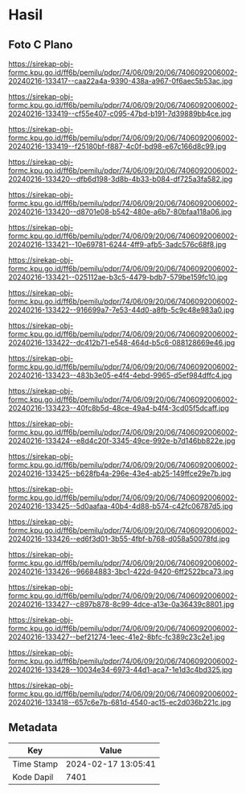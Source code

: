 # Hasil

## Foto C Plano

https://sirekap-obj-formc.kpu.go.id/ff6b/pemilu/pdpr/74/06/09/20/06/7406092006002-20240216-133417--caa22a4a-9390-438a-a967-0f6aec5b53ac.jpg

https://sirekap-obj-formc.kpu.go.id/ff6b/pemilu/pdpr/74/06/09/20/06/7406092006002-20240216-133419--cf55e407-c095-47bd-b191-7d39889bb4ce.jpg

https://sirekap-obj-formc.kpu.go.id/ff6b/pemilu/pdpr/74/06/09/20/06/7406092006002-20240216-133419--f25180bf-f887-4c0f-bd98-e67c166d8c99.jpg

https://sirekap-obj-formc.kpu.go.id/ff6b/pemilu/pdpr/74/06/09/20/06/7406092006002-20240216-133420--dfb6d198-3d8b-4b33-b084-df725a3fa582.jpg

https://sirekap-obj-formc.kpu.go.id/ff6b/pemilu/pdpr/74/06/09/20/06/7406092006002-20240216-133420--d8701e08-b542-480e-a6b7-80bfaa118a06.jpg

https://sirekap-obj-formc.kpu.go.id/ff6b/pemilu/pdpr/74/06/09/20/06/7406092006002-20240216-133421--10e69781-6244-4ff9-afb5-3adc576c68f8.jpg

https://sirekap-obj-formc.kpu.go.id/ff6b/pemilu/pdpr/74/06/09/20/06/7406092006002-20240216-133421--025112ae-b3c5-4479-bdb7-579be159fc10.jpg

https://sirekap-obj-formc.kpu.go.id/ff6b/pemilu/pdpr/74/06/09/20/06/7406092006002-20240216-133422--916699a7-7e53-44d0-a8fb-5c9c48e983a0.jpg

https://sirekap-obj-formc.kpu.go.id/ff6b/pemilu/pdpr/74/06/09/20/06/7406092006002-20240216-133422--dc412b71-e548-464d-b5c6-088128669e46.jpg

https://sirekap-obj-formc.kpu.go.id/ff6b/pemilu/pdpr/74/06/09/20/06/7406092006002-20240216-133423--483b3e05-e4f4-4ebd-9965-d5ef984dffc4.jpg

https://sirekap-obj-formc.kpu.go.id/ff6b/pemilu/pdpr/74/06/09/20/06/7406092006002-20240216-133423--40fc8b5d-48ce-49a4-b4f4-3cd05f5dcaff.jpg

https://sirekap-obj-formc.kpu.go.id/ff6b/pemilu/pdpr/74/06/09/20/06/7406092006002-20240216-133424--e8d4c20f-3345-49ce-992e-b7d146bb822e.jpg

https://sirekap-obj-formc.kpu.go.id/ff6b/pemilu/pdpr/74/06/09/20/06/7406092006002-20240216-133425--b628fb4a-296e-43e4-ab25-149ffce29e7b.jpg

https://sirekap-obj-formc.kpu.go.id/ff6b/pemilu/pdpr/74/06/09/20/06/7406092006002-20240216-133425--5d0aafaa-40b4-4d88-b574-c42fc06787d5.jpg

https://sirekap-obj-formc.kpu.go.id/ff6b/pemilu/pdpr/74/06/09/20/06/7406092006002-20240216-133426--ed6f3d01-3b55-4fbf-b768-d058a50078fd.jpg

https://sirekap-obj-formc.kpu.go.id/ff6b/pemilu/pdpr/74/06/09/20/06/7406092006002-20240216-133426--96684883-3bc1-422d-9420-6ff2522bca73.jpg

https://sirekap-obj-formc.kpu.go.id/ff6b/pemilu/pdpr/74/06/09/20/06/7406092006002-20240216-133427--c897b878-8c99-4dce-a13e-0a36439c8801.jpg

https://sirekap-obj-formc.kpu.go.id/ff6b/pemilu/pdpr/74/06/09/20/06/7406092006002-20240216-133427--bef21274-1eec-41e2-8bfc-fc389c23c2e1.jpg

https://sirekap-obj-formc.kpu.go.id/ff6b/pemilu/pdpr/74/06/09/20/06/7406092006002-20240216-133428--10034e34-6973-44d1-aca7-1e1d3c4bd325.jpg

https://sirekap-obj-formc.kpu.go.id/ff6b/pemilu/pdpr/74/06/09/20/06/7406092006002-20240216-133418--657c6e7b-681d-4540-ac15-ec2d036b221c.jpg


## Metadata

| Key        | Value               |
| ---------- | ------------------- |
| Time Stamp | 2024-02-17 13:05:41 |
| Kode Dapil | 7401                |



